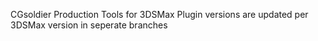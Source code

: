 CGsoldier Production Tools for 3DSMax
Plugin versions are updated per 3DSMax version in seperate branches